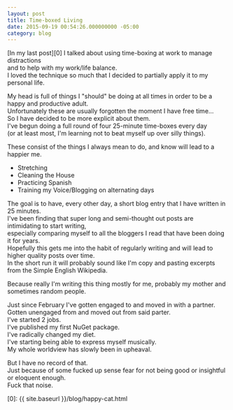 ```yaml
---
layout: post
title: Time-boxed Living
date: 2015-09-19 00:54:26.000000000 -05:00
category: blog
---
```


[In my last post][0] I talked about using time-boxing at work to manage distractions   
and to help with my work/life balance.  
I loved the technique so much that I decided to partially apply it to my personal life.  

My head is full of things I "should" be doing at all times in order to be a happy and productive adult.  
Unfortunately these are usually forgotten the moment I have free time...  
So I have decided to be more explicit about them.   
I've begun doing a full round of four 25-minute time-boxes every day    
(or at least most, I'm learning not to beat myself up over silly things).    

These consist of the things I always mean to do, and know will lead to a happier me. 

- Stretching
- Cleaning the House
- Practicing Spanish
- Training my Voice/Blogging on alternating days

The goal is to have, every other day, a short blog entry that I have written in 25 minutes.  
I've been finding that super long and semi-thought out posts are intimidating to start writing,  
especially comparing myself to all the bloggers I read that have been doing it for years.  
Hopefully this gets me into the habit of regularly writing and will lead to higher quality posts over time.  
In the short run it will probably sound like I'm copy and pasting excerpts from the Simple English Wikipedia.  

Because really I'm writing this thing mostly for me, probably my mother and sometimes random people.

Just since February I've gotten engaged to and moved in with a partner.  
Gotten unengaged from and moved out from said parter.  
I've started 2 jobs.  
I've published my first NuGet package.  
I've radically changed my diet.  
I've starting being able to express myself musically.  
My whole worldview has slowly been in upheaval.  

But I have no record of that.  
Just because of some fucked up sense fear for not being good or insightful or eloquent enough.  
Fuck that noise.  


[0]: {{ site.baseurl }}/blog/happy-cat.html
